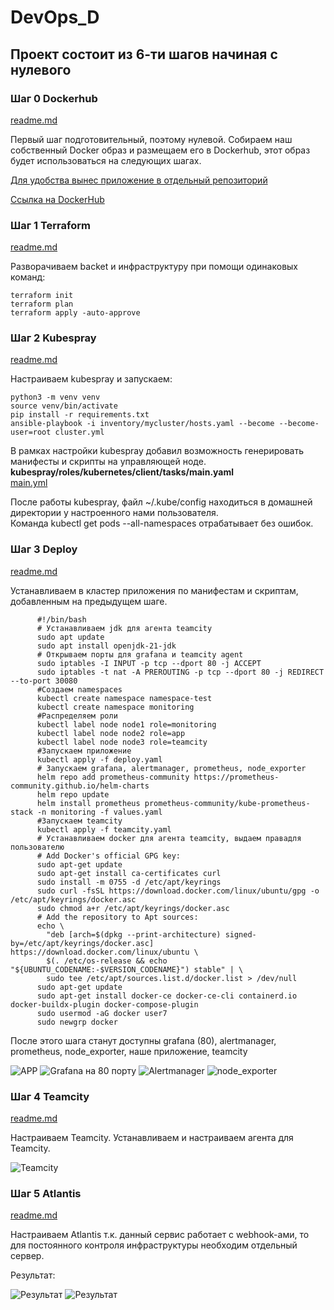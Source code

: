 # DevOps_D

## Проект состоит из 6-ти шагов начиная с нулевого

### Шаг 0 Dockerhub
[readme.md](https://github.com/IvanChet-4/DevOps_D/blob/main/APP%20/readme.md)

Первый шаг подготовительный, поэтому нулевой. Собираем наш собственный Docker образ и размещаем его в Dockerhub, этот образ будет использоваться на следующих шагах.

[Для удобства вынес приложение в отдельный репозиторий](https://github.com/IvanChet-4/APP-test) <br>

[Ссылка на DockerHub](https://hub.docker.com/repository/docker/4ivan/test-nginx-app/general) <br>

### Шаг 1 Terraform
[readme.md](https://github.com/IvanChet-4/DevOps_D/blob/main/Terraform/readme.md)

Разворачиваем backet и инфраструктуру при помощи одинаковых команд:

```
terraform init
terraform plan
terraform apply -auto-approve
```

### Шаг 2 Kubespray
[readme.md](https://github.com/IvanChet-4/DevOps_D/blob/main/Kubespray/readme.md)

Настраиваем kubespray и запускаем:

```
python3 -m venv venv
source venv/bin/activate
pip install -r requirements.txt
ansible-playbook -i inventory/mycluster/hosts.yaml --become --become-user=root cluster.yml
```
В рамках настройки kubespray добавил возможность генерировать манифесты и скрипты на управляющей ноде. <br>
<b> kubespray/roles/kubernetes/client/tasks/main.yaml </b>  <br>
[main.yml](https://github.com/IvanChet-4/DevOps_D/blob/main/Kubespray/add_parameters/main.yml)

После работы kubespray, файл ~/.kube/config находиться в домашней директории у настроенного нами пользователя. <br>
Команда kubectl get pods --all-namespaces отрабатывает без ошибок.

### Шаг 3 Deploy
[readme.md](https://github.com/IvanChet-4/DevOps_D/blob/main/Deploy/readme.md)

Устанавливаем в кластер приложения по манифестам и скриптам, добавленным на предыдущем шаге.

```
      #!/bin/bash
      # Устанавливаем jdk для агента teamcity 
      sudo apt update
      sudo apt install openjdk-21-jdk
      # Открываем порты для grafana и teamcity agent
      sudo iptables -I INPUT -p tcp --dport 80 -j ACCEPT
      sudo iptables -t nat -A PREROUTING -p tcp --dport 80 -j REDIRECT --to-port 30080
      #Создаем namespaces
      kubectl create namespace namespace-test
      kubectl create namespace monitoring
      #Распределяем роли
      kubectl label node node1 role=monitoring
      kubectl label node node2 role=app
      kubectl label node node3 role=teamcity
      #Запускаем приложение
      kubectl apply -f deploy.yaml
      # Запускаем grafana, alertmanager, prometheus, node_exporter
      helm repo add prometheus-community https://prometheus-community.github.io/helm-charts
      helm repo update
      helm install prometheus prometheus-community/kube-prometheus-stack -n monitoring -f values.yaml
      #Запускаем teamcity
      kubectl apply -f teamcity.yaml
      # Устанавливаем docker для агента teamcity, выдаем правадля пользователю
      # Add Docker's official GPG key:
      sudo apt-get update
      sudo apt-get install ca-certificates curl
      sudo install -m 0755 -d /etc/apt/keyrings
      sudo curl -fsSL https://download.docker.com/linux/ubuntu/gpg -o /etc/apt/keyrings/docker.asc
      sudo chmod a+r /etc/apt/keyrings/docker.asc
      # Add the repository to Apt sources:
      echo \
        "deb [arch=$(dpkg --print-architecture) signed-by=/etc/apt/keyrings/docker.asc] https://download.docker.com/linux/ubuntu \
        $(. /etc/os-release && echo "${UBUNTU_CODENAME:-$VERSION_CODENAME}") stable" | \
        sudo tee /etc/apt/sources.list.d/docker.list > /dev/null
      sudo apt-get update
      sudo apt-get install docker-ce docker-ce-cli containerd.io docker-buildx-plugin docker-compose-plugin
      sudo usermod -aG docker user7
      sudo newgrp docker
```
После этого шага станут доступны grafana (80), alertmanager, prometheus, node_exporter, наше приложение, teamcity

![APP](https://github.com/IvanChet-4/DevOps_D/blob/main/images/app/1-2.jpg)
![Grafana на 80 порту](https://github.com/IvanChet-4/DevOps_D/blob/main/images/deploy/1-5.jpg)
![Alertmanager](https://github.com/IvanChet-4/DevOps_D/blob/main/images/deploy/1-6.jpg)
![node_exporter](https://github.com/IvanChet-4/DevOps_D/blob/main/images/deploy/1-7.jpg)

### Шаг 4 Teamcity
[readme.md](https://github.com/IvanChet-4/DevOps_D/blob/main/Teamcity/readme.md)

Настраиваем Teamcity. 
Устанавливаем и настраиваем агента для Teamcity.

![Teamcity](https://github.com/IvanChet-4/DevOps_D/blob/main/images/teamcity/1-10.jpg)

### Шаг 5 Atlantis
[readme.md](https://github.com/IvanChet-4/DevOps_D/blob/main/Atlantis/readme.md)

Настраиваем Atlantis
т.к. данный сервис работает с webhook-ами, то для постоянного контроля инфраструктуры необходим отдельный сервер. <br>

Результат: <br>

![Результат](https://github.com/IvanChet-4/DevOps_D/blob/main/images/atlantis/1-3.jpg)
![Результат](https://github.com/IvanChet-4/DevOps_D/blob/main/images/atlantis/1-4.jpg)

